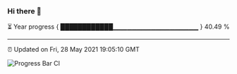 ### Hi there 👋

⏳ Year progress { ████████████▁▁▁▁▁▁▁▁▁▁▁▁▁▁▁▁▁▁ } 40.49 %

---

⏰ Updated on Fri, 28 May 2021 19:05:10 GMT

![Progress Bar CI](https://github.com/liununu/liununu/workflows/Progress%20Bar%20CI/badge.svg)
